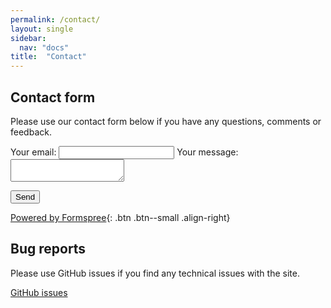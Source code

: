 ```yaml
---
permalink: /contact/
layout: single
sidebar:
  nav: "docs"
title:  "Contact"
---
```


## Contact form
Please use our contact form below if you have any questions, comments or feedback.

<!-- modify this form HTML and place wherever you want your form -->

<form
  action="https://formspree.io/f/mzbknqar"
  method="POST"
>
  <input type="hidden" name="_subject" value="NutrEpiWP1Liver feedback">

  <label>
    Your email:
    <input type="text" name="_replyto">
  </label>
  <label>
    Your message:
    <textarea name="message"></textarea>
  </label>

  <input type="text" name="_gotcha" style="display:none" />

  <!-- your other form fields go here -->

  <button type="submit">Send</button>
</form>

[Powered by Formspree](https://formspree.io/){: .btn .btn--small .align-right}

## Bug reports
Please use GitHub issues if you find any technical issues with the site.
<p><a href="https://github.com/NutrEpi/wp1liver/issues/" class="btn"><i class="fab fa-fw fa-github" aria-hidden="true"></i>GitHub issues</a></p>
